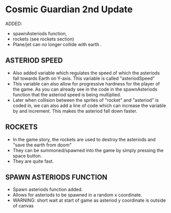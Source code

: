 # Cosmic Guardian 2nd Update
 ADDED: 
- spawnAsteriods function,
- rockets (see rockets section)
- Plane/jet can no longer collide with earth .
## ASTERIOD SPEED
- Also added variable which regulates the speed of which the asteriods fall towards Earth on Y-axis. This variable is called "asteriodSpeed"
- This variable can also allow for progressive hardness for the player of the game. As you can already see in the code in the spawnAsteriods function that the asteriod speed is being multiplied.
- Later when collision between the sprites of "rocket" and "asteriod" is coded in, we can also add a line of code which can increase the variable by and increment. This makes the asteriod fall down faster.

## ROCKETS
- In the game story, the rockets are used to destroy the asteriods and "save the earth from doom"
- They can be summoned/spawned into the game by simply pressing the space button.
- They are quite fast.

## SPAWN ASTERIODS FUNCTION
- Spawn asteriods function added.
- Allows for asteriods to be spawned in a random x coordinate.
- WARNING: short wait at start of game as asteriod y coordinate is outside of canvas 
  
